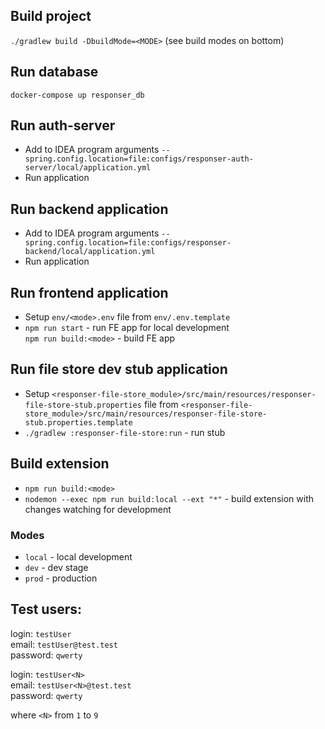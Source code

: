 ## Build project
`./gradlew build -DbuildMode=<MODE>` (see build modes on bottom)

## Run database
`docker-compose up responser_db`

## Run auth-server
* Add to IDEA program arguments `--spring.config.location=file:configs/responser-auth-server/local/application.yml`
* Run application

## Run backend application
* Add to IDEA program arguments `--spring.config.location=file:configs/responser-backend/local/application.yml`
* Run application

## Run frontend application
* Setup `env/<mode>.env` file from `env/.env.template`
* `npm run start` - run FE app for local development\
  `npm run build:<mode>` - build FE app

## Run file store dev stub application
* Setup `<responser-file-store_module>/src/main/resources/responser-file-store-stub.properties` file 
from `<responser-file-store_module>/src/main/resources/responser-file-store-stub.properties.template`
* `./gradlew :responser-file-store:run` - run stub

## Build extension
* `npm run build:<mode>`
* `nodemon --exec npm run build:local --ext "*"` - build extension with changes watching for 
development

### Modes
* `local` - local development
* `dev` - dev stage
* `prod` - production

## Test users:
login: `testUser`\
email: `testUser@test.test`\
password: `qwerty`

login: `testUser<N>`\
email: `testUser<N>@test.test`\
password: `qwerty`

where `<N>` from `1` to `9`